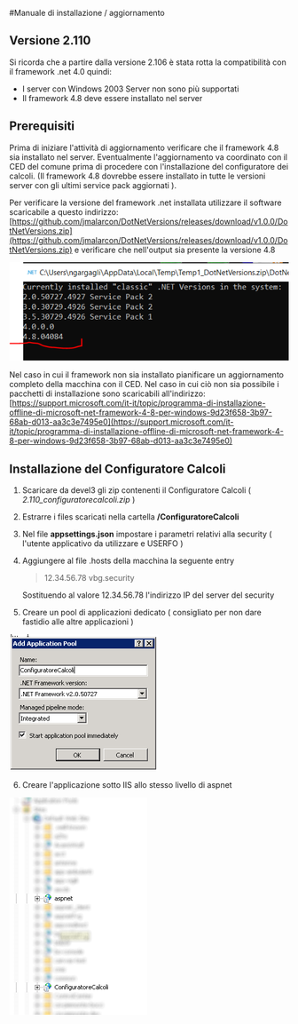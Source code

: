 #Manuale di installazione / aggiornamento


## Versione 2.110
Si ricorda che a partire dalla versione 2.106 è stata rotta la compatibilità con il framework .net 4.0 quindi:

- I server con Windows 2003 Server non sono più supportati
- Il framework 4.8 deve essere installato nel server

## Prerequisiti

Prima di iniziare l'attività di aggiornamento verificare che il framework 4.8 sia installato nel server.
Eventualmente l'aggiornamento va coordinato con il CED del comune prima di procedere con l'installazione del configuratore dei calcoli.
(Il framework 4.8 dovrebbe essere installato in tutte le versioni server con gli ultimi service pack aggiornati ).

Per verificare la versione del framework .net installata utilizzare il software scaricabile a questo indirizzo: [https://github.com/jmalarcon/DotNetVersions/releases/download/v1.0.0/DotNetVersions.zip](https://github.com/jmalarcon/DotNetVersions/releases/download/v1.0.0/DotNetVersions.zip) e verificare che nell'output sia presente la versione 4.8

![Output di una macchina con framework 4.8 installato](./immagini/netversion-output.png)

Nel caso in cui il framework non sia installato pianificare un aggiornamento completo della macchina con il CED.
Nel caso in cui ciò non sia possibile i pacchetti di installazione sono scaricabili all'indirizzo: [https://support.microsoft.com/it-it/topic/programma-di-installazione-offline-di-microsoft-net-framework-4-8-per-windows-9d23f658-3b97-68ab-d013-aa3c3e7495e0](https://support.microsoft.com/it-it/topic/programma-di-installazione-offline-di-microsoft-net-framework-4-8-per-windows-9d23f658-3b97-68ab-d013-aa3c3e7495e0) 

## Installazione del Configuratore Calcoli

1. Scaricare da devel3 gli zip contenenti il Configuratore Calcoli ( _2.110_configuratorecalcoli.zip_ )
2. Estrarre i files scaricati nella cartella **/ConfiguratoreCalcoli**
3. Nel file **appsettings.json** impostare i parametri relativi alla security ( l'utente applicativo da utilizzare e USERFO )
4. Aggiungere al file .hosts della macchina la seguente entry

    > 12.34.56.78		vbg.security


    Sostituendo al valore 12.34.56.78 l'indirizzo IP del server del security
    
5. Creare un pool di applicazioni dedicato ( consigliato per non dare fastidio alle altre applicazioni )

![Esempio di application pool](./immagini/application-pool.png)

6. Creare l'applicazione sotto IIS allo stesso livello di aspnet

![Esempio di configurazione su IIS](./immagini/configurazione-iis.png)
